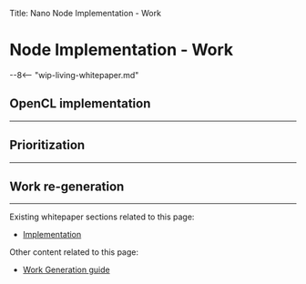 Title: Nano Node Implementation - Work

# Node Implementation - Work

--8<-- "wip-living-whitepaper.md"

## OpenCL implementation

---

## Prioritization

---

## Work re-generation

---


Existing whitepaper sections related to this page:

* [Implementation](../whitepaper/english.md#implementation)

Other content related to this page:

* [Work Generation guide](../integration-guides/work-generation.md)